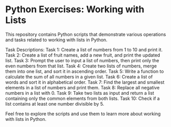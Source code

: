 # Python Exercises: Working with Lists
This repository contains Python scripts that demonstrate various operations and tasks related to working with lists in Python.

Task Descriptions:
Task 1: Create a list of numbers from 1 to 10 and print it.
Task 2: Create a list of fruit names, add a new fruit, and print the updated list.
Task 3: Prompt the user to input a list of numbers, then print only the even numbers from that list.
Task 4: Create two lists of numbers, merge them into one list, and sort it in ascending order.
Task 5: Write a function to calculate the sum of all numbers in a given list.
Task 6: Create a list of words and sort it in alphabetical order.
Task 7: Find the largest and smallest elements in a list of numbers and print them.
Task 8: Replace all negative numbers in a list with 0.
Task 9: Take two lists as input and return a list containing only the common elements from both lists.
Task 10: Check if a list contains at least one number divisible by 5.

Feel free to explore the scripts and use them to learn more about working with lists in Python.

